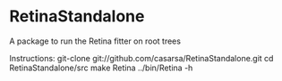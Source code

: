 # RetinaStandalone
A package to run the Retina fitter on root trees

Instructions:
    git-clone git://github.com/casarsa/RetinaStandalone.git
    cd RetinaStandalone/src
    make Retina
    ../bin/Retina -h
  
